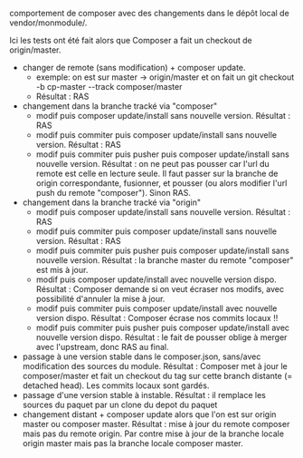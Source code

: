 comportement de composer avec des changements dans le dépôt local de vendor/monmodule/. 

Ici les tests ont été fait alors que Composer a fait un checkout de origin/master.

* changer de remote (sans modification) + composer update. 
   * exemple: on est sur master -> origin/master et on fait un  git checkout -b cp-master --track composer/master
   * Résultat : RAS
* changement dans la branche tracké via "composer"
   * modif puis composer update/install sans nouvelle version. Résultat : RAS
   * modif puis commiter puis  composer update/install sans nouvelle version. Résultat : RAS
   * modif puis commiter puis pusher puis composer update/install sans nouvelle version. Résultat : on ne peut pas pousser car l'url du remote est celle en lecture seule. Il faut passer sur la branche de origin correspondante, fusionner, et pousser (ou alors modifier l'url push du remote "composer"). Sinon RAS.
* changement dans la branche tracké via "origin"
   * modif puis composer update/install sans nouvelle version. Résultat : RAS
   * modif puis commiter puis  composer update/install sans nouvelle version. Résultat : RAS
   * modif puis commiter puis pusher puis composer update/install sans nouvelle version. Résultat : la branche master du remote "composer" est mis à jour.
   * modif puis composer update/install avec nouvelle version dispo. Résultat : Composer demande si on veut écraser nos modifs, avec possibilité d'annuler la mise à jour.
   * modif puis commiter puis  composer update/install avec nouvelle version dispo. Résultat : Composer écrase nos commits locaux !!
   * modif puis commiter puis pusher puis composer update/install avec nouvelle version dispo. Résultat : le fait de pousser oblige à merger avec l'upstream, donc RAS au final.
* passage à une version stable dans le composer.json, sans/avec modification des sources du module. Résultat : Composer met à jour le composer/master et fait un checkout du tag sur cette branch distante (= detached head). Les commits locaux sont gardés.
* passage d'une version stable à instable. Résultat : il remplace les sources du paquet par un clone du depot du paquet
* changement distant + composer update alors que l'on est sur origin master ou composer master. Résultat : mise à jour du remote composer mais pas du remote origin. Par contre mise à jour de la branche locale origin master mais pas la branche locale composer master.
